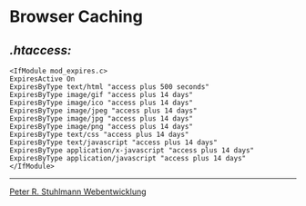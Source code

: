 # Browser Caching

## _.htaccess:_

```
<IfModule mod_expires.c>
ExpiresActive On
ExpiresByType text/html "access plus 500 seconds"
ExpiresByType image/gif "access plus 14 days"
ExpiresByType image/ico "access plus 14 days"
ExpiresByType image/jpeg "access plus 14 days"
ExpiresByType image/jpg "access plus 14 days"
ExpiresByType image/png "access plus 14 days"
ExpiresByType text/css "access plus 14 days"
ExpiresByType text/javascript "access plus 14 days"
ExpiresByType application/x-javascript "access plus 14 days"
ExpiresByType application/javascript "access plus 14 days"
</IfModule>
```

---

[Peter R. Stuhlmann Webentwicklung](https://peter-stuhlmann-webentwicklung.de)